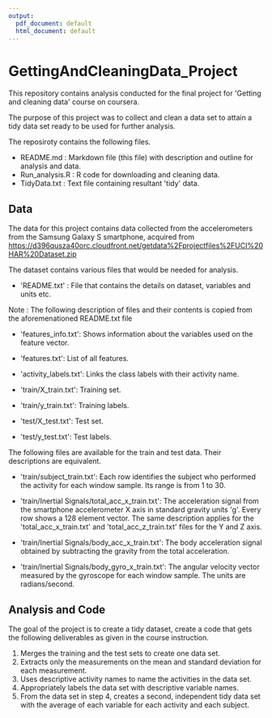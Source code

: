 ```yaml
---
output:
  pdf_document: default
  html_document: default
---
```

# GettingAndCleaningData_Project
This repository contains analysis conducted for the final project for 'Getting and cleaning data' course on coursera.

The purpose of this project was to collect and clean a data set to attain a tidy data set ready to be used for further analysis. 

The reposiroty contains the following files.
 * README.md      : Markdown file (this file) with description and                          outline for analysis and data.
 * Run_analysis.R : R code for downloading and cleaning data.
 * TidyData.txt   : Text file containing resultant 'tidy' data.

## Data
The data for this project contains data collected from the accelerometers from the Samsung Galaxy S smartphone, acquired from
https://d396qusza40orc.cloudfront.net/getdata%2Fprojectfiles%2FUCI%20HAR%20Dataset.zip

The dataset contains various files that would be needed for analysis.
 * 'README.txt' : File that contains the details on dataset, variables and units etc.
 
Note : The following description of files and their contents is copied from the aforemenationed README.txt file
 
* 'features_info.txt': Shows information about the variables used on the feature vector.

* 'features.txt': List of all features.

- 'activity_labels.txt': Links the class labels with their activity name.

- 'train/X_train.txt': Training set.

- 'train/y_train.txt': Training labels.

- 'test/X_test.txt': Test set.

- 'test/y_test.txt': Test labels.

The following files are available for the train and test data. Their descriptions are equivalent. 

- 'train/subject_train.txt': Each row identifies the subject who performed the activity for each window sample. Its range is from 1 to 30. 

- 'train/Inertial Signals/total_acc_x_train.txt': The acceleration signal from the smartphone accelerometer X axis in standard gravity units 'g'. Every row shows a 128 element vector. The same description applies for the 'total_acc_x_train.txt' and 'total_acc_z_train.txt' files for the Y and Z axis. 

- 'train/Inertial Signals/body_acc_x_train.txt': The body acceleration signal obtained by subtracting the gravity from the total acceleration. 

- 'train/Inertial Signals/body_gyro_x_train.txt': The angular velocity vector measured by the gyroscope for each window sample. The units are radians/second. 


## Analysis and Code
The goal of the project is to create a tidy dataset, create a code that gets the following deliverables as given in the course instruction. 

1) Merges the training and the test sets to create one data set.
2) Extracts only the measurements on the mean and standard deviation for each measurement.
3) Uses descriptive activity names to name the activities in the data set.
4) Appropriately labels the data set with descriptive variable names.
5) From the data set in step 4, creates a second, independent tidy data set with the average of each variable for each activity and each subject.
